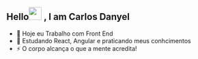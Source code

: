 ## Hello<img src="https://raw.githubusercontent.com/kaueMarques/kaueMarques/master/hi.gif" width="30px"> , I am Carlos Danyel

- 🔭 Hoje eu Trabalho com Front End
- 🌱 Estudando React, Angular e praticando meus conhcimentos 
- ⚡ O corpo alcança o que a mente acredita!
##
</div>
